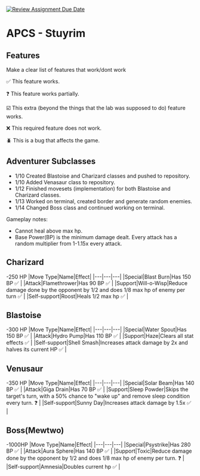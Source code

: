 [![Review Assignment Due Date](https://classroom.github.com/assets/deadline-readme-button-22041afd0340ce965d47ae6ef1cefeee28c7c493a6346c4f15d667ab976d596c.svg)](https://classroom.github.com/a/KprAwj1n)
# APCS - Stuyrim

## Features

Make a clear list of features that work/dont work

:white_check_mark: This feature works.

:question: This feature works partially.

:ballot_box_with_check: This extra (beyond the things that the lab was supposed to do) feature works.

:x: This required feature does not work.

:beetle: This is a bug that affects the game.


## Adventurer Subclasses


- 1/10 Created Blastoise and Charizard classes and pushed to repository.
- 1/10 Added Venasaur class to repository.
- 1/12 Finished movesets (implementation) for both Blastoise and Charizard classes.
- 1/13 Worked on terminal, created border and generate random enemies.
- 1/14 Changed Boss class and continued working on terminal.

Gameplay notes:
- Cannot heal above max hp.
- Base Power(BP) is the minimum damage dealt. Every attack has a random multiplier from 1-1.15x every attack.


## Charizard
-250 HP
|Move Type|Name|Effect|
|---|---|---|
|Special|Blast Burn|Has 150 BP :white_check_mark: |
|Attack|Flamethrower|Has 90 BP :white_check_mark: |
|Support|Will-o-Wisp|Reduce damage done by the opponent by 1/2 and does 1/8 max hp of enemy per turn :white_check_mark: |
|Self-support|Roost|Heals 1/2 max hp :white_check_mark: |

## Blastoise
-300 HP
|Move Type|Name|Effect|
|---|---|---|
|Special|Water Spout|Has 150 BP :white_check_mark: |
|Attack|Hydro Pump|Has 110 BP :white_check_mark: |
|Support|Haze|Clears all stat effects :white_check_mark: |
|Self-support|Shell Smash|Increases attack damage by 2x and halves its current HP :white_check_mark: |

## Venusaur
-350 HP
|Move Type|Name|Effect|
|---|---|---|
|Special|Solar Beam|Has 140 BP :white_check_mark: |
|Attack|Giga Drain|Has 70 BP :white_check_mark: |
|Support|Sleep Powder|Skips the target's turn, with a 50% chance to "wake up" and remove sleep condition every turn. :question: |
|Self-support|Sunny Day|Increases attack damage by 1.5x :white_check_mark: |

## Boss(Mewtwo)
-1000HP
|Move Type|Name|Effect|
|---|---|---|
|Special|Psystrike|Has 280 BP :white_check_mark: |
|Attack|Aura Sphere|Has 140 BP :white_check_mark: |
|Support|Toxic|Reduce damage done by the opponent by 1/2 and does 1/8 max hp of enemy per turn. :question:  |
|Self-support|Amnesia|Doubles current hp :white_check_mark: |


